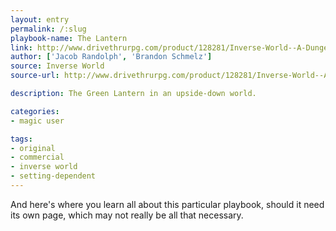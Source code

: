 ```yaml
---
layout: entry
permalink: /:slug
playbook-name: The Lantern
link: http://www.drivethrurpg.com/product/128281/Inverse-World--A-Dungeon-World-Supplement
author: ['Jacob Randolph', 'Brandon Schmelz']
source: Inverse World
source-url: http://www.drivethrurpg.com/product/128281/Inverse-World--A-Dungeon-World-Supplement

description: The Green Lantern in an upside-down world.

categories:
- magic user

tags:
- original
- commercial
- inverse world
- setting-dependent
---
```


And here's where you learn all about this particular playbook, should it need its own page, which may not really be all that necessary.
